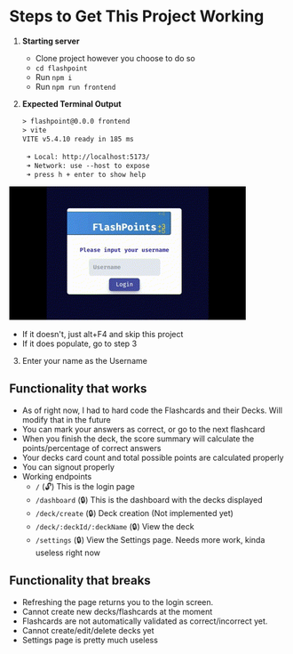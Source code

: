 # Steps to Get This Project Working

1. **Starting server**

   - Clone project however you choose to do so
   - `cd flashpoint`
   - Run `npm i`
   - Run `npm run frontend`

2. **Expected Terminal Output**

   ```
   > flashpoint@0.0.0 frontend
   > vite
   VITE v5.4.10 ready in 185 ms

    ➜ Local: http://localhost:5173/
    ➜ Network: use --host to expose
    ➜ press h + enter to show help
   ```

![Main Screen](flashpoint/src/assets/Flashpoint.gif)

- If it doesn't, just alt+F4 and skip this project
- If it does populate, go to step 3

3. Enter your name as the Username

## Functionality that works

- As of right now, I had to hard code the Flashcards and their Decks. Will modify that in the future
- You can mark your answers as correct, or go to the next flashcard
- When you finish the deck, the score summary will calculate the points/percentage of correct answers
- Your decks card count and total possible points are calculated properly
- You can signout properly
- Working endpoints
  - `/` (🔓) This is the login page
  - `/dashboard` (🔒) This is the dashboard with the decks displayed
  - `/deck/create` (🔒) Deck creation (Not implemented yet)
  - `/deck/:deckId/:deckName` (🔒) View the deck
  - `/settings` (🔒) View the Settings page. Needs more work, kinda useless right now

## Functionality that breaks

- Refreshing the page returns you to the login screen.
- Cannot create new decks/flashcards at the moment
- Flashcards are not automatically validated as correct/incorrect yet.
- Cannot create/edit/delete decks yet
- Settings page is pretty much useless
